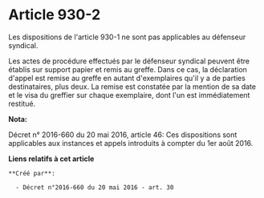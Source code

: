 # Article 930-2

Les dispositions de l'article 930-1 ne sont pas applicables au défenseur syndical. 

Les actes de procédure effectués par le défenseur syndical peuvent être établis sur support papier et remis au greffe. Dans
ce cas, la déclaration d'appel est remise au greffe en autant d'exemplaires qu'il y a de parties destinataires, plus deux. La
remise est constatée par la mention de sa date et le visa du greffier sur chaque exemplaire, dont l'un est immédiatement
restitué.

**Nota:**

Décret n° 2016-660 du 20 mai 2016, article 46: Ces dispositions sont applicables aux instances et appels introduits à compter
du 1er août 2016.

**Liens relatifs à cet article**

	**Créé par**:

	  - Décret n°2016-660 du 20 mai 2016 - art. 30

